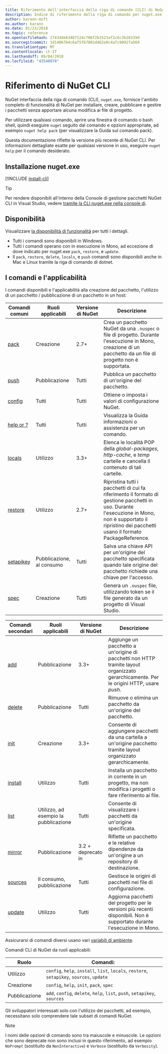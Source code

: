 ```yaml
---
title: Riferimento dell'interfaccia della riga di comando (CLI) di NuGet
description: Indice di riferimento della riga di comando per nuget.exe CLI
author: karann-msft
ms.author: karann
ms.date: 01/23/2018
ms.topic: reference
ms.openlocfilehash: 2743dde63487124c706f2b1521ef2c6c3b28339d
ms.sourcegitcommit: 1d1406764c6af5fb7801d462e0c4afc9092fa569
ms.translationtype: MT
ms.contentlocale: it-IT
ms.lasthandoff: 09/04/2018
ms.locfileid: "43548078"
---
```

# <a name="nuget-cli-reference"></a>Riferimento di NuGet CLI

NuGet interfaccia della riga di comando (CLI), `nuget.exe`, fornisce l'ambito completo di funzionalità di NuGet per installare, creare, pubblicare e gestire i pacchetti senza apportare alcuna modifica ai file di progetto.

Per utilizzare qualsiasi comando, aprire una finestra di comando o bash shell, quindi eseguire `nuget` seguito dal comando e opzioni appropriate, ad esempio `nuget help pack` (per visualizzare la Guida sul comando pack).

Questa documentazione riflette la versione più recente di NuGet CLI. Per informazioni dettagliate esatte per qualsiasi versione in uso, eseguire `nuget help` per il comando desiderato.

## <a name="installing-nugetexe"></a>Installazione nuget.exe

[!INCLUDE [install-cli](../includes/install-cli.md)]

> [!Tip]
> Per rendere disponibili all'interno della Console di gestione pacchetti NuGet CLI in Visual Studio, vedere [tramite la CLI nuget.exe nella console di](package-manager-console.md#using-the-nugetexe-cli-in-the-console).

## <a name="availability"></a>Disponibilità

Visualizzare [la disponibilità di funzionalità](../install-nuget-client-tools.md#feature-availability) per tutti i dettagli.

- Tutti i comandi sono disponibili in Windows.
- Tutti i comandi operano con in esecuzione in Mono, ad eccezione di dove indicato per nuget.exe `pack`, `restore`, e `update`.
- Il `pack`, `restore`, `delete`, `locals`, e `push` comandi sono disponibili anche in Mac e Linux tramite la riga di comando di dotnet.

## <a name="commands-and-applicability"></a>I comandi e l'applicabilità

I comandi disponibili e l'applicabilità alla creazione del pacchetto, l'utilizzo di un pacchetto / pubblicazione di un pacchetto in un host:

| Comandi comuni | Ruoli applicabili | Versione di NuGet | Descrizione |
| --- | --- | --- | --- |
| [pack](cli-ref-pack.md) | Creazione | 2.7+ | Crea un pacchetto NuGet da una `.nuspec` o file di progetto. Durante l'esecuzione in Mono, creazione di un pacchetto da un file di progetto non è supportata. |
| [push](cli-ref-push.md) | Pubblicazione | Tutti | Pubblica un pacchetto di un'origine del pacchetto. |
| [config](cli-ref-config.md) | Tutti | Tutti | Ottiene o imposta i valori di configurazione NuGet. |
| [help or ?](cli-ref-help.md) | Tutti | Tutti | Visualizza la Guida informazioni o assistenza per un comando. |
| [locals](cli-ref-locals.md) | Utilizzo | 3.3+ | Elenca le località POP della *global-packages*, *http-cache*, e *temp* cartelle e cancella il contenuto di tali cartelle. |
| [restore](cli-ref-restore.md) | Utilizzo | 2.7+ | Ripristina tutti i pacchetti di cui fa riferimento il formato di gestione pacchetti in uso. Durante l'esecuzione in Mono, non è supportato il ripristino dei pacchetti usano il formato PackageReference. |
| [setapikey](cli-ref-setapikey.md) | Pubblicazione, al consumo | Tutti | Salva una chiave API per un'origine del pacchetto specificata quando tale origine del pacchetto richiede una chiave per l'accesso. |
| [spec](cli-ref-spec.md) | Creazione | Tutti | Genera un `.nuspec` file, utilizzando token se il file generato da un progetto di Visual Studio. |

| Comandi secondari | Ruoli applicabili | Versione di NuGet | Descrizione |
| --- | --- | --- | --- |
| [add](cli-ref-add.md) | Pubblicazione | 3.3+ | Aggiunge un pacchetto a un'origine di pacchetti non HTTP tramite layout organizzato gerarchicamente. Per le origini HTTP, usare *push*. |
| [delete](cli-ref-delete.md) | Pubblicazione | Tutti | Rimuove o elimina un pacchetto da un'origine del pacchetto. |
| [init](cli-ref-init.md) | Creazione | 3.3+ | Consente di aggiungere pacchetti da una cartella a un'origine pacchetto tramite layout organizzato gerarchicamente. |
| [install](cli-ref-install.md) | Utilizzo | Tutti | Installa un pacchetto in corrente in un progetto, ma non modifica i progetti o fare riferimento ai file. |
| [list](cli-ref-list.md) | Utilizzo, ad esempio la pubblicazione | Tutti | Consente di visualizzare i pacchetti da un'origine specificata. |
| [mirror](cli-ref-mirror.md) | Pubblicazione | 3.2 + deprecato in | Riflette un pacchetto e le relative dipendenze da un'origine a un repository di destinazione. |
| [sources](cli-ref-sources.md) | Il consumo, pubblicazione | Tutti | Gestisce le origini di pacchetti nei file di configurazione. |
| [update](cli-ref-update.md) | Utilizzo | Tutti | Aggiorna pacchetti del progetto per le versioni più recenti disponibili. Non è supportato durante l'esecuzione in Mono. |

Assicurarsi di comandi diversi usano vari [variabili di ambiente](cli-ref-environment-variables.md).

Comandi CLI di NuGet da ruoli applicabili:

| Ruolo | Comandi: |
| --- | --- |
| Utilizzo | `config`, `help`, `install`, `list`, `locals`, `restore`, `setapikey`, `sources`, `update` |
| Creazione | `config`, `help`, `init`, `pack`, `spec` |
| Pubblicazione | `add`, `config`, `delete`, `help`, `list`, `push`, `setapikey`, `sources` |

Gli sviluppatori interessati solo con l'utilizzo dei pacchetti, ad esempio, necessitano solo comprendere tale subset di comandi NuGet.

> [!Note]
> I nomi delle opzioni di comando sono tra maiuscole e minuscole. Le opzioni che sono deprecate non sono inclusi in questo riferimento, ad esempio `NoPrompt` (sostituito da `NonInteractive`) e `Verbose` (sostituito da `Verbosity`).
